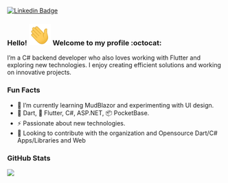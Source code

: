 [![Linkedin Badge](https://img.shields.io/badge/-LinkedIn-blue?style=for-the-badge&logo=Linkedin&logoColor=white&link=https://www.linkedin.com/in/odmarolivares/)](https://www.linkedin.com/in/odmarolivares/)

<!-- Intro Section -->
### Hello! <img style="margin: 0 auto" src="https://github.com/ABSphreak/ABSphreak/blob/master/gifs/Hi.gif" height="50"> Welcome to my profile :octocat:

I’m a C# backend developer who also loves working with Flutter and exploring new technologies. I enjoy creating efficient solutions and working on innovative projects.

<!-- Custom Section -->
### Fun Facts

- 🎨 I’m currently learning MudBlazor and experimenting with UI design.
-  🌱 Dart, 💙 Flutter, C#, ASP.NET, 📦 PocketBase.
- ⚡ Passionate about new technologies.
- 👯 Looking to contribute with the organization and Opensource Dart/C# Apps/Libraries and Web 

<!-- GitHub Stats Card -->
### GitHub Stats
</p>

<div>
  <a href="https://github.com/odmaroliv">
 <!--  <img height="180em" src="https://github-readme-stats.vercel.app/api?username=odmaroliv&count_private=true&theme=cobalt&show_icons=true"/>-->
  <img height="180em" src="https://github-readme-stats.vercel.app/api/top-langs/?username=odmaroliv&layout=compact&langs_count=7&theme=cobalt"/>
</div>

</br>
</br>




